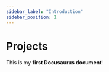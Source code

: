 ```yaml
---
sidebar_label: "Introduction"
sidebar_position: 1
---
```


# Projects

This is my **first Docusaurus document**!